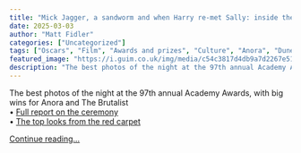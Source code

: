 ```yaml
---
title: "Mick Jagger, a sandworm and when Harry re-met Sally: inside the 2025 Oscars ceremony – in pictures"
date: 2025-03-03
author: "Matt Fidler"
categories: ["Uncategorized"]
tags: ["Oscars", "Film", "Awards and prizes", "Culture", "Anora", "Dune: Part Two", "The Brutalist", "A Complete Unknown", "Emilia Pérez"]
featured_image: "https://i.guim.co.uk/img/media/c54c3817d4db9a7d2267e512166c542f1773497d/0_374_8131_4879/master/8131.jpg?width=140&quality=85&auto=format&fit=max&s=d741570b4e15ce9d76de1a9dca474cd7"
description: "The best photos of the night at the 97th annual Academy Awards, with big wins for Anora and The Brutalist• Full report on the ceremony• The top looks from the r..."
---
```


The best photos of the night at the 97th annual Academy Awards, with big wins for Anora and The Brutalist  
• [Full report on the ceremony](https://www.theguardian.com/film/2025/mar/02/oscars-anora-picture-actress-mikey-madison-sean-baker)  
• [The top looks from the red carpet](https://www.theguardian.com/film/gallery/2025/mar/03/oscars-2025-the-red-carpet-in-pictures)

[Continue reading...](https://www.theguardian.com/film/gallery/2025/mar/03/oscars-2025-photos-celebrities)
